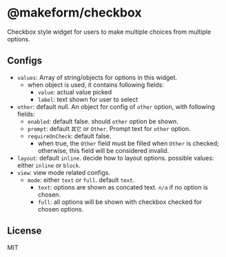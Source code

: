 # @makeform/checkbox

Checkbox style widget for users to make multiple choices from multiple options.


## Configs

 - `values`: Array of string/objects for options in this widget.
   - when object is used, it contains following fields:
     - `value`: actual value picked
     - `label`: text shown for user to select
 - `other`: default null. An object for config of `other` option, with following fields:
   - `enabled`: default false. should `other` option be shown.
   - `prompt`: default `其它` or `Other`. Prompt text for `other` option.
   - `requireOnCheck`: default false.
     - when true, the `Other` field must be filled when `Other` is checked;
       otherwise, this field will be considered invalid.
 - `layout`: default `inline`. decide how to layout options. possible values: either `inline` or `block`.
 - `view`: view mode related configs.
   - `mode`: either `text` or `full`. default `text`.
     - `text`: options are shown as concated text. `n/a` if no option is chosen.
     - `full`: all options will be shown with checkbox checked for chosen options.


## License

MIT
